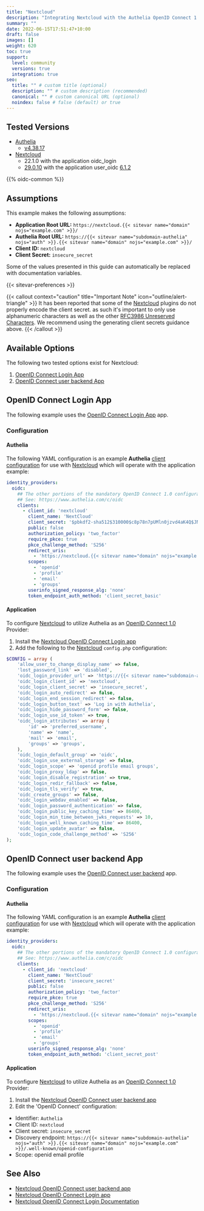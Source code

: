 ```yaml
---
title: "Nextcloud"
description: "Integrating Nextcloud with the Authelia OpenID Connect 1.0 Provider."
summary: ""
date: 2022-06-15T17:51:47+10:00
draft: false
images: []
weight: 620
toc: true
support:
  level: community
  versions: true
  integration: true
seo:
  title: "" # custom title (optional)
  description: "" # custom description (recommended)
  canonical: "" # custom canonical URL (optional)
  noindex: false # false (default) or true
---
```


## Tested Versions

* [Authelia]
  * [v4.38.17](https://github.com/authelia/authelia/releases/tag/v4.38.17)
* [Nextcloud]
  * 22.1.0 with the application oidc_login
  * [29.0.10](https://github.com/nextcloud/server/releases/tag/v29.0.10) with the application user_oidc [6.1.2](https://apps.nextcloud.com/apps/user_oidc/releases?platform=29#29)

{{% oidc-common %}}

## Assumptions

This example makes the following assumptions:

* __Application Root URL:__ `https://nextcloud.{{< sitevar name="domain" nojs="example.com" >}}/`
* __Authelia Root URL:__ `https://{{< sitevar name="subdomain-authelia" nojs="auth" >}}.{{< sitevar name="domain" nojs="example.com" >}}/`
* __Client ID:__ `nextcloud`
* __Client Secret:__ `insecure_secret`

Some of the values presented in this guide can automatically be replaced with documentation variables.

{{< sitevar-preferences >}}

{{< callout context="caution" title="Important Note" icon="outline/alert-triangle" >}}
It has been reported that some of the [Nextcloud](https://nextcloud.com/) plugins do not properly encode the client secret.
as such it's important to only use alphanumeric characters as well as the other
[RFC3986 Unreserved Characters](https://datatracker.ietf.org/doc/html/rfc3986#section-2.3). We recommend using the
generating client secrets guidance above.
{{< /callout >}}

## Available Options

The following two tested options exist for Nextcloud:

1. [OpenID Connect Login App](#openid-connect-login-app)
2. [OpenID Connect user backend App](#openid-connect-user-backend-app)

## OpenID Connect Login App

The following example uses the [OpenID Connect Login App](https://apps.nextcloud.com/apps/oidc_login) app.

### Configuration

#### Authelia

The following YAML configuration is an example __Authelia__
[client configuration] for use with [Nextcloud]
which will operate with the application example:

```yaml {title="configuration.yml"}
identity_providers:
  oidc:
    ## The other portions of the mandatory OpenID Connect 1.0 configuration go here.
    ## See: https://www.authelia.com/c/oidc
    clients:
      - client_id: 'nextcloud'
        client_name: 'NextCloud'
        client_secret: '$pbkdf2-sha512$310000$c8p78n7pUMln0jzvd4aK4Q$JNRBzwAo0ek5qKn50cFzzvE9RXV88h1wJn5KGiHrD0YKtZaR/nCb2CJPOsKaPK0hjf.9yHxzQGZziziccp6Yng'  # The digest of 'insecure_secret'.
        public: false
        authorization_policy: 'two_factor'
        require_pkce: true
        pkce_challenge_method: 'S256'
        redirect_uris:
          - 'https://nextcloud.{{< sitevar name="domain" nojs="example.com" >}}/apps/oidc_login/oidc'
        scopes:
          - 'openid'
          - 'profile'
          - 'email'
          - 'groups'
        userinfo_signed_response_alg: 'none'
        token_endpoint_auth_method: 'client_secret_basic'
```

#### Application

To configure [Nextcloud] to utilize Authelia as an [OpenID Connect 1.0] Provider:

1. Install the [Nextcloud OpenID Connect Login app]
2. Add the following to the [Nextcloud] `config.php` configuration:

```php
$CONFIG = array (
    'allow_user_to_change_display_name' => false,
    'lost_password_link' => 'disabled',
    'oidc_login_provider_url' => 'https://{{< sitevar name="subdomain-authelia" nojs="auth" >}}.{{< sitevar name="domain" nojs="example.com" >}}',
    'oidc_login_client_id' => 'nextcloud',
    'oidc_login_client_secret' => 'insecure_secret',
    'oidc_login_auto_redirect' => false,
    'oidc_login_end_session_redirect' => false,
    'oidc_login_button_text' => 'Log in with Authelia',
    'oidc_login_hide_password_form' => false,
    'oidc_login_use_id_token' => true,
    'oidc_login_attributes' => array (
        'id' => 'preferred_username',
        'name' => 'name',
        'mail' => 'email',
        'groups' => 'groups',
    ),
    'oidc_login_default_group' => 'oidc',
    'oidc_login_use_external_storage' => false,
    'oidc_login_scope' => 'openid profile email groups',
    'oidc_login_proxy_ldap' => false,
    'oidc_login_disable_registration' => true,
    'oidc_login_redir_fallback' => false,
    'oidc_login_tls_verify' => true,
    'oidc_create_groups' => false,
    'oidc_login_webdav_enabled' => false,
    'oidc_login_password_authentication' => false,
    'oidc_login_public_key_caching_time' => 86400,
    'oidc_login_min_time_between_jwks_requests' => 10,
    'oidc_login_well_known_caching_time' => 86400,
    'oidc_login_update_avatar' => false,
    'oidc_login_code_challenge_method' => 'S256'
);
```

## OpenID Connect user backend App

The following example uses the [OpenID Connect user backend](https://apps.nextcloud.com/apps/user_oidc) app.

### Configuration

#### Authelia

The following YAML configuration is an example __Authelia__ [client configuration] for use with [Nextcloud] which will
operate with the application example:

```yaml {title="configuration.yml"}
identity_providers:
  oidc:
    ## The other portions of the mandatory OpenID Connect 1.0 configuration go here.
    ## See: https://www.authelia.com/c/oidc
    clients:
      - client_id: 'nextcloud'
        client_name: 'NextCloud'
        client_secret: 'insecure_secret'
        public: false
        authorization_policy: 'two_factor'
        require_pkce: true
        pkce_challenge_method: 'S256'
        redirect_uris:
          - 'https://nextcloud.{{< sitevar name="domain" nojs="example.com" >}}/apps/user_oidc/code'
        scopes:
          - 'openid'
          - 'profile'
          - 'email'
          - 'groups'
        userinfo_signed_response_alg: 'none'
        token_endpoint_auth_method: 'client_secret_post'
```

#### Application

To configure [Nextcloud] to utilize Authelia as an [OpenID Connect 1.0] Provider:

1. Install the [Nextcloud OpenID Connect user backend app]
2. Edit the 'OpenID Connect' configuration:

* Identifier: `Authelia`
* Client ID: `nextcloud`
* Client secret: `insecure_secret`
* Discovery endpoint: `https://{{< sitevar name="subdomain-authelia" nojs="auth" >}}.{{< sitevar name="domain" nojs="example.com" >}}/.well-known/openid-configuration`
* Scope: openid email profile

## See Also

* [Nextcloud OpenID Connect user backend app]
* [Nextcloud OpenID Connect Login app]
* [Nextcloud OpenID Connect Login Documentation](https://github.com/pulsejet/nextcloud-oidc-login)

[Authelia]: https://www.authelia.com
[Nextcloud]: https://nextcloud.com/
[Nextcloud OpenID Connect Login app]: https://apps.nextcloud.com/apps/oidc_login
[Nextcloud OpenID Connect user backend app]: https://apps.nextcloud.com/apps/user_oidc
[OpenID Connect 1.0]: ../../openid-connect/introduction.md
[client configuration]: ../../../configuration/identity-providers/openid-connect/clients.md
